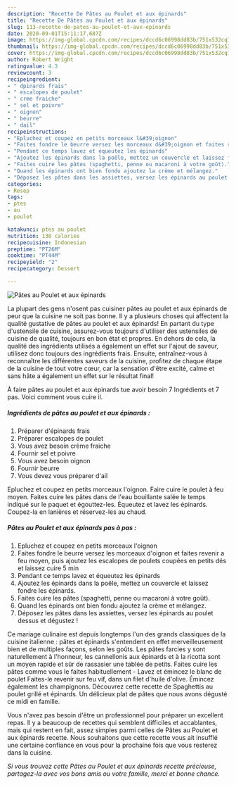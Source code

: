 ```yaml
---
description: "Recette De Pâtes au Poulet et aux épinards"
title: "Recette De Pâtes au Poulet et aux épinards"
slug: 113-recette-de-pates-au-poulet-et-aux-epinards
date: 2020-09-01T15:11:17.687Z
image: https://img-global.cpcdn.com/recipes/dccd6c06998dd83b/751x532cq70/pates-au-poulet-et-aux-epinards-photo-principale-de-la-recette.jpg
thumbnail: https://img-global.cpcdn.com/recipes/dccd6c06998dd83b/751x532cq70/pates-au-poulet-et-aux-epinards-photo-principale-de-la-recette.jpg
cover: https://img-global.cpcdn.com/recipes/dccd6c06998dd83b/751x532cq70/pates-au-poulet-et-aux-epinards-photo-principale-de-la-recette.jpg
author: Robert Wright
ratingvalue: 4.3
reviewcount: 3
recipeingredient:
- " dpinards frais"
- " escalopes de poulet"
- " crme fraiche"
- " sel et poivre"
- " oignon"
- " beurre"
- " dail"
recipeinstructions:
- "Epluchez et coupez en petits morceaux l&#39;oignon"
- "Faites fondre le beurre versez les morceaux d&#39;oignon et faites revenir a feu moyen, puis ajoutez les escalopes de poulets coupées en petits dés et laissez cuire 5 min"
- "Pendant ce temps lavez et équeutez les épinards"
- "Ajoutez les épinards dans la poêle, mettez un couvercle et laissez fondre les épinards."
- "Faites cuire les pâtes (spaghetti, penne ou macaroni à votre goût)."
- "Quand les épinards ont bien fondu ajoutez la crème et mélangez."
- "Déposez les pâtes dans les assiettes, versez les épinards au poulet dessus et dégustez !"
categories:
- Resep
tags:
- ptes
- au
- poulet

katakunci: ptes au poulet 
nutrition: 138 calories
recipecuisine: Indonesian
preptime: "PT26M"
cooktime: "PT44M"
recipeyield: "2"
recipecategory: Dessert

---
```



![Pâtes au Poulet et aux épinards](https://img-global.cpcdn.com/recipes/dccd6c06998dd83b/751x532cq70/pates-au-poulet-et-aux-epinards-photo-principale-de-la-recette.jpg)

La plupart des gens n'osent pas cuisiner pâtes au poulet et aux épinards de peur que la cuisine ne soit pas bonne. Il y a plusieurs choses qui affectent la qualité gustative de pâtes au poulet et aux épinards! En partant du type d'ustensile de cuisine, assurez-vous toujours d'utiliser des ustensiles de cuisine de qualité, toujours en bon état et propres. En dehors de cela, la qualité des ingrédients utilisés a également un effet sur l'ajout de saveur, utilisez donc toujours des ingrédients frais. Ensuite, entraînez-vous à reconnaître les différentes saveurs de la cuisine, profitez de chaque étape de la cuisine de tout votre cœur, car la sensation d'être excité, calme et sans hâte a également un effet sur le résultat final!

<!--inarticleads1-->

À faire pâtes au poulet et aux épinards tue avoir besoin 7 Ingrédients et 7 pas. Voici comment vous cuire il.

##### Ingrédients de pâtes au poulet et aux épinards :

1. Préparer  d&#39;épinards frais
1. Préparer  escalopes de poulet
1. Vous avez besoin  crème fraiche
1. Fournir  sel et poivre
1. Vous avez besoin  oignon
1. Fournir  beurre
1. Vous devez vous préparer  d&#39;ail


Epluchez et coupez en petits morceaux l&#39;oignon. Faire cuire le poulet à feu moyen. Faites cuire les pâtes dans de l&#39;eau bouillante salée le temps indiqué sur le paquet et égouttez-les. Équeutez et lavez les épinards. Coupez-la en lanières et réservez-les au chaud. 

<!--inarticleads2-->

##### Pâtes au Poulet et aux épinards pas à pas :

1. Epluchez et coupez en petits morceaux l&#39;oignon
1. Faites fondre le beurre versez les morceaux d&#39;oignon et faites revenir a feu moyen, puis ajoutez les escalopes de poulets coupées en petits dés et laissez cuire 5 min
1. Pendant ce temps lavez et équeutez les épinards
1. Ajoutez les épinards dans la poêle, mettez un couvercle et laissez fondre les épinards.
1. Faites cuire les pâtes (spaghetti, penne ou macaroni à votre goût).
1. Quand les épinards ont bien fondu ajoutez la crème et mélangez.
1. Déposez les pâtes dans les assiettes, versez les épinards au poulet dessus et dégustez !


Ce mariage culinaire est depuis longtemps l&#39;un des grands classiques de la cuisine italienne : pâtes et épinards s&#39;entendent en effet merveilleusement bien et de multiples façons, selon les goûts. Les pâtes farcies y sont naturellement à l&#39;honneur, les cannellonis aux épinards et à la ricotta sont un moyen rapide et sûr de rassasier une tablée de petits. Faites cuire les pâtes comme vous le faites habituellement - Lavez et émincez le blanc de poulet Faites-le revenir sur feu vif, dans un filet d&#39;huile d&#39;olive. Émincez également les champignons. Découvrez cette recette de Spaghettis au poulet grillé et épinards. Un délicieux plat de pâtes que nous avons dégusté ce midi en famille. 

<!--inarticleads1-->

<p>
Vous n'avez pas besoin d'être un professionnel pour préparer un excellent repas. Il y a beaucoup de recettes qui semblent difficiles et accablantes, mais qui restent en fait, assez simples parmi celles de Pâtes au Poulet et aux épinards recette. Nous souhaitons que cette recette vous ait insufflé une certaine confiance en vous pour la prochaine fois que vous resterez dans la cuisine.
</p>

<p>
<i>Si vous trouvez cette Pâtes au Poulet et aux épinards recette précieuse, partagez-la avec vos bons amis ou votre famille, merci et bonne chance.</i>
</p>
